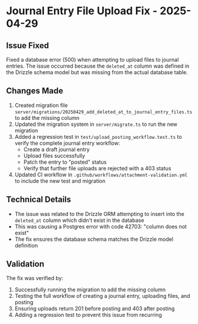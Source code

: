 # Journal Entry File Upload Fix - 2025-04-29

## Issue Fixed
Fixed a database error (500) when attempting to upload files to journal entries. The issue occurred because the 
`deleted_at` column was defined in the Drizzle schema model but was missing from the actual database table.

## Changes Made
1. Created migration file `server/migrations/20250429_add_deleted_at_to_journal_entry_files.ts` to add the missing column
2. Updated the migration system in `server/migrate.ts` to run the new migration
3. Added a regression test in `test/upload_posting_workflow.test.ts` to verify the complete journal entry workflow:
   - Create a draft journal entry
   - Upload files successfully
   - Patch the entry to "posted" status
   - Verify that further file uploads are rejected with a 403 status
4. Updated CI workflow in `.github/workflows/attachment-validation.yml` to include the new test and migration

## Technical Details
- The issue was related to the Drizzle ORM attempting to insert into the `deleted_at` column which didn't exist in the database
- This was causing a Postgres error with code 42703: "column does not exist"
- The fix ensures the database schema matches the Drizzle model definition

## Validation
The fix was verified by:
1. Successfully running the migration to add the missing column
2. Testing the full workflow of creating a journal entry, uploading files, and posting
3. Ensuring uploads return 201 before posting and 403 after posting
4. Adding a regression test to prevent this issue from recurring